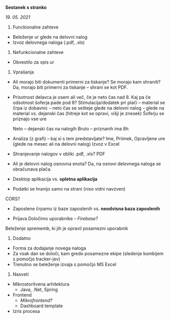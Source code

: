 ﻿**Sestanek s stranko**

*19. 05. 2021*

1. Funckionalne zahteve
- Beleženje ur glede na delovni nalog
- Izvoz delovnega naloga (.pdf, .xls)
1. Nefunkcionalne zahteve
- Obvestilo za vpis ur
1. Vprašanja
- Ali morajo biti dokumenti primerni za tiskanje? Se morajo kam shraniti?
  Da, morajo biti primerni za tiskanje – shrani se kot PDF.
- Prisotnost delavca je osem ali več, če je neto čas nad 8. Kaj pa če odsotnost šoferja pade pod 8?
  Stimulacija/dodatek pri plači – material se črpa iz dobavnic – neto čas se sešteje glede na delovni nalog – glede na material vs. dejanski čas (hitreje kot se opravi, višji je znesek)
  Šoferju se priznajo vse ure

  Neto – dejanski čas na nalogih
  Bruto – priznanih ima 8h
- Analiza (z grafi) – kaj si s tem predstavljate?
  Ime, Priimek, Opravljene ure (glede na mesec ali na delovni nalog)
  Izvoz v Excel
- Shranjevanje nalogov v obliki .pdf, .xls?
  PDF
- Ali je delovni nalog osnovna enota?
  Da, na osnovi delovnega naloga se obračunava plača.
- Desktop aplikacija vs. **spletna aplikacija**

- Podatki se hranijo samo na strani (niso vidni navzven)

CORS?

- Zaposlene črpamo iz baze zaposlenih vs. **neodvisna baza zaposlenih**

- Prijava
  Določimo uporabnike – *Firebase?*

Beleženje sprememb, ki jih je opravil posamezni uporabnik



1. Dodatno
- Forma za dodajanje novega naloga
- Za vsak dan se določi, kam gredo posamezne ekipe (sledenje kombijem s pomočjo tracker-jev)
- Trenutno se beleženje izvaja s pomočjo MS Excel

1. Nasveti
- Mikrostoritvena arhitektura
  - Java, .Net, Spring
- Frontend
  - *Mikrofrontend?*
  - Dashboard template
- Izris procesa
